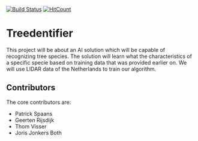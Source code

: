 [![Build Status](https://travis-ci.org/JorisJoBo/treedentifier.svg?branch=master)](https://travis-ci.org/JorisJoBo/treedentifier)
[![HitCount](http://hits.dwyl.io/JorisJoBo/treedentifier.svg)](http://hits.dwyl.io/JorisJoBo/treedentifier)

# Treedentifier
This project will be about an AI solution which will be capable of recognizing
tree species. The solution will learn what the characteristics of a specific specie
based on training data that was provided earlier on. We will use LIDAR data of the Netherlands
to train our algorithm.

## Contributors
The core contributors are:
- Patrick Spaans
- Geerten Rijsdijk
- Thom Visser
- Joris Jonkers Both
